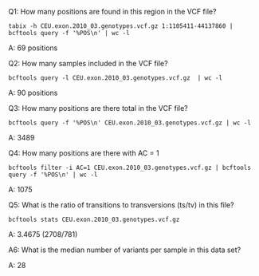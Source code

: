 Q1: How many positions are found in this region in the VCF file?

`tabix -h CEU.exon.2010_03.genotypes.vcf.gz 1:1105411-44137860 | bcftools query -f '%POS\n' | wc -l`

A: 69 positions
   
Q2: How many samples included in the VCF file?

`bcftools query -l CEU.exon.2010_03.genotypes.vcf.gz  | wc -l`

A: 90 positions 
   
Q3: How many positions are there total in the VCF file?

`bcftools query -f '%POS\n' CEU.exon.2010_03.genotypes.vcf.gz | wc -l`

A: 3489

Q4: How many positions are there with AC = 1

`bcftools filter -i AC=1 CEU.exon.2010_03.genotypes.vcf.gz | bcftools query -f '%POS\n' | wc -l`

A: 1075

Q5: What is the ratio of transitions to transversions (ts/tv) in this file?

`bcftools stats CEU.exon.2010_03.genotypes.vcf.gz `

A: 3.4675 (2708/781)

A6: What is the median number of variants per sample in this data set?

A: 28


